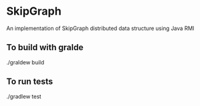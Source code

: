 # SkipGraph
 An implementation of SkipGraph distributed data structure using Java RMI


## To build with gralde
./graldew build


## To run tests
./gradlew test
